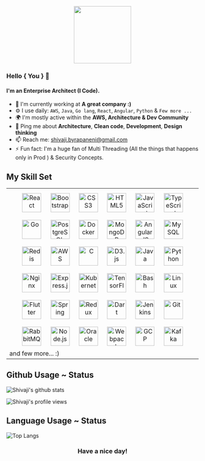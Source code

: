 
<p align="center">
<img src="https://raw.githubusercontent.com/PokeAPI/sprites/master/sprites/pokemon/22.png" width="150" height="150">

### Hello { You } 👋

#### I'm an Enterprise Architect (I Code).

- 🏢 I'm currently working at **A great company :)**
- ⚙️ I use daily: `AWS`,  `Java`,  `Go lang`,  `React`, `Angular`,  `Python` &  `Few more ...`
- 🌍 I'm mostly active within the **AWS,  Architecture & Dev Community**
- 💬 Ping me about **Architecture**, **Clean code**,  **Development**, **Design thinking**
- 📫 Reach me: [shivaji.byrapaneni@gmail.com](mailto:shivaji.byrapaneni@gmail.com)
- ⚡️ Fun fact: I'm a huge fan of Multi Threading (All the things that happens only in Prod ) & Security Concepts.

## My Skill Set  
<table><tr><td valign="top">

<div align="center">  
<img style="margin: 10px" src="https://devicons.github.io/devicon/devicon.git/icons/react/react-original-wordmark.svg" alt="React" height="50" />  
<img style="margin: 10px" src="https://devicons.github.io/devicon/devicon.git/icons/bootstrap/bootstrap-plain.svg" alt="Bootstrap" height="50" />  
<img style="margin: 10px" src="https://devicons.github.io/devicon/devicon.git/icons/css3/css3-original-wordmark.svg" alt="CSS3" height="50" />  
<img style="margin: 10px" src="https://devicons.github.io/devicon/devicon.git/icons/html5/html5-original-wordmark.svg" alt="HTML5" height="50" />  
<img style="margin: 10px" src="https://devicons.github.io/devicon/devicon.git/icons/javascript/javascript-original.svg" alt="JavaScript" height="50" />  
<img style="margin: 10px" src="https://devicons.github.io/devicon/devicon.git/icons/typescript/typescript-original.svg" alt="TypeScript" height="50" />  
<img style="margin: 10px" src="https://devicons.github.io/devicon/devicon.git/icons/go/go-original.svg" alt="Go" height="50" />  
<img style="margin: 10px" src="https://devicons.github.io/devicon/devicon.git/icons/postgresql/postgresql-original-wordmark.svg" alt="PostgreSQL" height="50" />  
<img style="margin: 10px" src="https://devicons.github.io/devicon/devicon.git/icons/docker/docker-original-wordmark.svg" alt="Docker" height="50" />  
<img style="margin: 10px" src="https://devicons.github.io/devicon/devicon.git/icons/mongodb/mongodb-original-wordmark.svg" alt="MongoDB" height="50" />  
<img style="margin: 10px" src="https://devicons.github.io/devicon/devicon.git/icons/angularjs/angularjs-original.svg" alt="AngularJS" height="50" />  
<img style="margin: 10px" src="https://devicons.github.io/devicon/devicon.git/icons/mysql/mysql-original-wordmark.svg" alt="MySQL" height="50" />  
<img style="margin: 10px" src="https://devicons.github.io/devicon/devicon.git/icons/redis/redis-original-wordmark.svg" alt="Redis" height="50" />  
<img style="margin: 10px" src="https://devicons.github.io/devicon/devicon.git/icons/amazonwebservices/amazonwebservices-original-wordmark.svg" alt="AWS" height="50" />  
<img style="margin: 10px" src="https://devicons.github.io/devicon/devicon.git/icons/c/c-original.svg" alt="C" height="50" />  
<img style="margin: 10px" src="https://devicons.github.io/devicon/devicon.git/icons/d3js/d3js-original.svg" alt="D3.js" height="50" />  
<img style="margin: 10px" src="https://devicons.github.io/devicon/devicon.git/icons/java/java-original-wordmark.svg" alt="Java" height="50" />  
<img style="margin: 10px" src="https://devicons.github.io/devicon/devicon.git/icons/python/python-original.svg" alt="Python" height="50" />  
<img style="margin: 10px" src="https://devicons.github.io/devicon/devicon.git/icons/nginx/nginx-original.svg" alt="Nginx" height="50" />  
<img style="margin: 10px" src="https://devicons.github.io/devicon/devicon.git/icons/express/express-original-wordmark.svg" alt="Express.js" height="50" />  
<img style="margin: 10px" src="https://www.vectorlogo.zone/logos/kubernetes/kubernetes-icon.svg" alt="Kubernetes" height="50" />  
<img style="margin: 10px" src="https://www.vectorlogo.zone/logos/tensorflow/tensorflow-icon.svg" alt="TensorFlow" height="50" />  
<img style="margin: 10px" src="https://www.vectorlogo.zone/logos/gnu_bash/gnu_bash-icon.svg" alt="Bash" height="50" />  
<img style="margin: 10px" src="https://devicons.github.io/devicon/devicon.git/icons/linux/linux-original.svg" alt="Linux" height="50" />  
<img style="margin: 10px" src="https://www.vectorlogo.zone/logos/flutterio/flutterio-icon.svg" alt="Flutter" height="50" />  
<img style="margin: 10px" src="https://www.vectorlogo.zone/logos/springio/springio-icon.svg" alt="Spring" height="50" />  
<img style="margin: 10px" src="https://devicons.github.io/devicon/devicon.git/icons/redux/redux-original.svg" alt="Redux" height="50" />  
<img style="margin: 10px" src="https://www.vectorlogo.zone/logos/dartlang/dartlang-icon.svg" alt="Dart" height="50" />  
<img style="margin: 10px" src="https://www.vectorlogo.zone/logos/jenkins/jenkins-icon.svg" alt="Jenkins" height="50" />  
<img style="margin: 10px" src="https://www.vectorlogo.zone/logos/git-scm/git-scm-icon.svg" alt="Git" height="50" />  
<img style="margin: 10px" src="https://www.vectorlogo.zone/logos/rabbitmq/rabbitmq-icon.svg" alt="RabbitMQ" height="50" />  
<img style="margin: 10px" src="https://devicons.github.io/devicon/devicon.git/icons/nodejs/nodejs-original-wordmark.svg" alt="Node.js" height="50" />  
<img style="margin: 10px" src="https://devicons.github.io/devicon/devicon.git/icons/oracle/oracle-original.svg" alt="Oracle" height="50" />  
<img style="margin: 10px" src="https://devicons.github.io/devicon/devicon.git/icons/webpack/webpack-original.svg" alt="Webpack" height="50" />  
<img style="margin: 10px" src="https://www.vectorlogo.zone/logos/google_cloud/google_cloud-icon.svg" alt="GCP" height="50" />  
<img style="margin: 10px" src="https://www.vectorlogo.zone/logos/apache_kafka/apache_kafka-icon.svg" alt="Kafka" height="50" />  
</div>
and few more... :) 
</td></tr></table> 

## Github Usage ~ Status 
![Shivaji's github stats](https://github-readme-stats.vercel.app/api?username=byrash&show_icons=true&hide_border=true&theme=dark&private=true)   

![Shivaji's profile views](https://komarev.com/ghpvc/?username=byrash&&style=flat-square")

## Language Usage ~ Status
![Top Langs](https://github-readme-stats.vercel.app/api/top-langs/?username=byrash&layout=compact&theme=dark&show_icons=true&hide_border=true&private=true)

</p>
<h3 align="center">Have a nice day!</h3>
